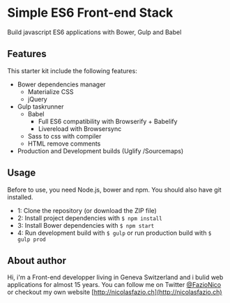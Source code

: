 <!--
@Author: Nicolas Fazio <webmaster-fazio>
@Date:   20-08-2016
@Email:  contact@nicolasfazio.ch
@Last modified by:   webmaster-fazio
@Last modified time: 20-08-2016
-->

# Simple ES6 Front-end Stack
  Build javascript ES6 applications with Bower, Gulp and Babel

## Features
  This starter kit include the following features:
  * Bower dependencies manager
    * Materialize CSS
    * jQuery
  * Gulp taskrunner
    * Babel
      * Full ES6 compatibility with Browserify + Babelify
      * Livereload with Browsersync
    * Sass to css with compiler
    * HTML remove comments
  * Production and Development builds (Uglify /Sourcemaps)

## Usage
  Before to use, you need Node.js, bower and npm. You should also have git installed.
  * 1: Clone the repository (or download the ZIP file)
  * 2: Install project dependencies with `$ npm install`
  * 3: Install Bower dependencies with `$ npm start`
  * 4: Run development build with `$ gulp` or run production build with `$ gulp prod`

## About author
  Hi, i'm a Front-end developper living in Geneva Switzerland and i bulid web applications for almost 15 years.
  You can follow me on Twitter [@FazioNico](https://twitter.com/FazioNico) or checkout my own website [http://nicolasfazio.ch](http://nicolasfazio.ch)
